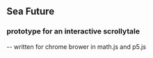
## Sea Future

### prototype for an interactive scrollytale

-- 
written for chrome brower in math.js and p5.js

